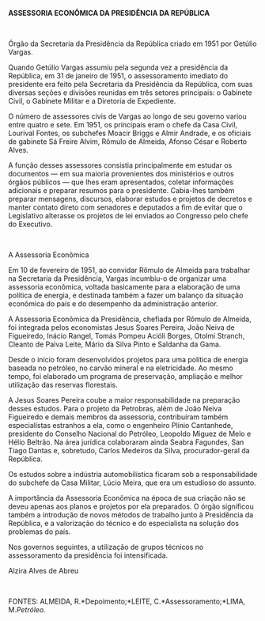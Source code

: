 **ASSESSORIA ECONÔMICA DA PRESIDÊNCIA DA REPÚBLICA**

 

Órgão da Secretaria da Presidência da República criado em 1951 por
Getúlio Vargas.

Quando Getúlio Vargas assumiu pela segunda vez a presidência da
República, em 31 de janeiro de 1951, o assessoramento imediato do
presidente era feito pela Secretaria da Presidência da República, com
suas diversas seções e divisões reunidas em três setores principais: o
Gabinete Civil, o Gabinete Militar e a Diretoria de Expediente.

O número de assessores civis de Vargas ao longo de seu governo variou
entre quatro e sete. Em 1951, os principais eram o chefe da Casa Civil,
Lourival Fontes, os subchefes Moacir Briggs e Almir Andrade, e os
oficiais de gabinete Sá Freire Alvim, Rômulo de Almeida, Afonso César e
Roberto Alves.

A função desses assessores consistia principalmente em estudar os
documentos — em sua maioria provenientes dos ministérios e outros órgãos
públicos — que lhes eram apresentados, coletar informações adicionais e
preparar resumos para o presidente. Cabia-lhes também preparar
mensagens, discursos, elaborar estudos e projetos de decretos e manter
contato direto com senadores e deputados a fim de evitar que o
Legislativo alterasse os projetos de lei enviados ao Congresso pelo
chefe do Executivo.

 

A Assessoria Econômica

Em 10 de fevereiro de 1951, ao convidar Rômulo de Almeida para trabalhar
na Secretaria da Presidência, Vargas incumbiu-o de organizar uma
assessoria econômica, voltada basicamente para a elaboração de uma
política de energia, e destinada também a fazer um balanço da situação
econômica do país e do desempenho da administração anterior.

A Assessoria Econômica da Presidência, chefiada por Rômulo de Almeida,
foi integrada pelos economistas Jesus Soares Pereira, João Neiva de
Figueiredo, Inácio Rangel, Tomás Pompeu Acióli Borges, Otolmi Stranch,
Cleanto de Paiva Leite, Mário da Silva Pinto e Saldanha da Gama.

Desde o início foram desenvolvidos projetos para uma política de energia
baseada no petróleo, no carvão mineral e na eletricidade. Ao mesmo
tempo, foi elaborado um programa de preservação, ampliação e melhor
utilização das reservas florestais.

A Jesus Soares Pereira coube a maior responsabilidade na preparação
desses estudos. Para o projeto da Petrobras, além de João Neiva
Figueiredo e demais membros da assessoria, contribuíram também
especialistas estranhos a ela, como o engenheiro Plínio Cantanhede,
presidente do Conselho Nacional do Petróleo, Leopoldo Miguez de Melo e
Hélio Beltrão. Na área jurídica colaboraram ainda Seabra Fagundes, San
Tiago Dantas e, sobretudo, Carlos Medeiros da Silva, procurador-geral da
República.

Os estudos sobre a indústria automobilística ficaram sob a
responsabilidade do subchefe da Casa Militar, Lúcio Meira, que era um
estudioso do assunto.

A importância da Assessoria Econômica na época de sua criação não se
deveu apenas aos planos e projetos por ela preparados. O órgão
significou também a introdução de novos métodos de trabalho junto à
Presidência da República, e a valorização do técnico e do especialista
na solução dos problemas do país.

Nos governos seguintes, a utilização de grupos técnicos no
assessoramento da presidência foi intensificada.

Alzira Alves de Abreu

 

FONTES: ALMEIDA, R.*Depoimento;*LEITE, C.*Assessoramento;*LIMA,
M.*Petróleo.*

 
